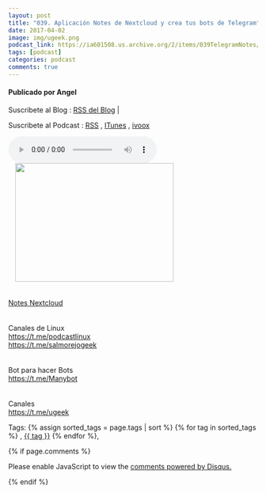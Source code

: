 ```yaml
---
layout: post
title: "039. Aplicación Notes de Nextcloud y crea tus bots de Telegram"
date: 2017-04-02
image: img/ugeek.png
podcast_link: https://ia601508.us.archive.org/2/items/039TelegramNotes/%23039%20Telegram%2c%20Notes.mp3
tags: [podcast]
categories: podcast
comments: true
---
```

#### Publicado por Angel

Suscribete al Blog :  [RSS del Blog](http://feeds.feedburner.com/uGeekBlog) |

Suscribete al Podcast :  [RSS](http://feeds.feedburner.com/ugeek) , [ITunes](https://itunes.apple.com/us/podcast/ugeek/id1201421866?mt=2) , [ivoox](https://www.ivoox.com/podcast-ugeek_sq_f1383493_1.html)

<audio controls>
  <source src="https://ia601508.us.archive.org/2/items/039TelegramNotes/%23039%20Telegram%2c%20Notes.mp3" type="audio/mpeg">
Your browser does not support the audio element.
</audio>
<!-- ---------------------------------------------------Pon aquí el audio-------------------------------------------------------- -->


<div class="separator" style="clear: both; text-align: left;"><a href="https://1.bp.blogspot.com/-vqTS9qMkQsg/WOFPao3zJRI/AAAAAAAAA7U/bgVDoVUz5iYwL-4RikxlKC18bAN3D2DCgCLcB/s1600/telegram_logo.png" imageanchor="1" style="margin-left: 1em; margin-right: 1em;"><img border="0" height="240" src="https://1.bp.blogspot.com/-vqTS9qMkQsg/WOFPao3zJRI/AAAAAAAAA7U/bgVDoVUz5iYwL-4RikxlKC18bAN3D2DCgCLcB/s320/telegram_logo.png" width="320" /></a></div><br /><br /><a href="https://t.me/uGeek/88">Notes Nextcloud</a><br /><br /><br />Canales de Linux<br /><a href="https://t.me/podcastlinux">https://t.me/podcastlinux</a><br /><a href="https://t.me/salmorejogeek">https://t.me/salmorejogeek</a><br /><br /><br />Bot para hacer Bots<br /><a href="https://t.me/Manybot">https://t.me/</a><a href="https://www.blogger.com/null">Manybot</a><br /><br /><br />Canales<br /><a href="https://t.me/ugeek">https://t.me/ugeek</a>



<!-- TAGS Y COMENTARIOS -->

Tags: {% assign sorted_tags = page.tags | sort %} {% for tag in sorted_tags %} , <span class="tag"><a href="/search#{{ tag }}">{{ tag }}</a></span> {% endfor %},



{% if page.comments %}
<div id="disqus_thread"></div>
<script>

/**
*  RECOMMENDED CONFIGURATION VARIABLES: EDIT AND UNCOMMENT THE SECTION BELOW TO INSERT DYNAMIC VALUES FROM YOUR PLATFORM OR CMS.
*  LEARN WHY DEFINING THESE VARIABLES IS IMPORTANT: https://disqus.com/admin/universalcode/#configuration-variables*/
/*
var disqus_config = function () {
this.page.url = PAGE_URL;  // Replace PAGE_URL with your page's canonical URL variable
this.page.identifier = PAGE_IDENTIFIER; // Replace PAGE_IDENTIFIER with your page's unique identifier variable
};
*/
(function() { // DON'T EDIT BELOW THIS LINE
var d = document, s = d.createElement('script');
s.src = 'https://https-angelbcn-github-io-ugeek.disqus.com/embed.js';
s.setAttribute('data-timestamp', +new Date());
(d.head || d.body).appendChild(s);
})();
</script>
<noscript>Please enable JavaScript to view the <a href="https://disqus.com/?ref_noscript">comments powered by Disqus.</a></noscript>


{% endif %}
